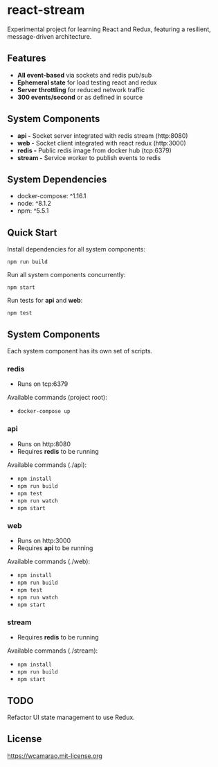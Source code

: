 # react-stream

Experimental project for learning React and Redux, featuring a resilient, message-driven architecture.

## Features

* **All event-based** via sockets and redis pub/sub
* **Ephemeral state** for load testing react and redux
* **Server throttling** for reduced network traffic
* **300 events/second** or as defined in source

## System Components

* **api -** Socket server integrated with redis stream (http:8080)
* **web -** Socket client integrated with react redux (http:3000)
* **redis -** Public redis image from docker hub (tcp:6379)
* **stream -** Service worker to publish events to redis

## System Dependencies

* docker-compose: ^1.16.1
* node: ^8.1.2
* npm: ^5.5.1

## Quick Start

Install dependencies for all system components:

```
npm run build
```

Run all system components concurrently:

```
npm start
```

Run tests for **api** and **web**:

```
npm test
```

## System Components

Each system component has its own set of scripts.

### redis

* Runs on tcp:6379

Available commands (project root):

* `docker-compose up`

### api

* Runs on http:8080
* Requires **redis** to be running

Available commands (./api):

* `npm install`
* `npm run build`
* `npm test`
* `npm run watch`
* `npm start`

### web

* Runs on http:3000
* Requires **api** to be running

Available commands (./web):

* `npm install`
* `npm run build`
* `npm test`
* `npm run watch`
* `npm start`

### stream

* Requires **redis** to be running

Available commands (./stream):

* `npm install`
* `npm run build`
* `npm start`

## TODO

Refactor UI state management to use Redux.

## License

https://wcamarao.mit-license.org
